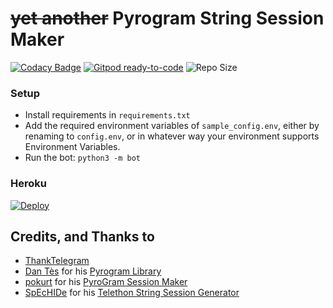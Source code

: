 # ~~yet another~~ Pyrogram String Session Maker

[![Codacy Badge](https://app.codacy.com/project/badge/Grade/01a4ef83e3a64a92b24d855aaed05c3a)](https://www.codacy.com/gh/SpEcHIDe/SessionMakerBot/dashboard?utm_source=github.com&amp;utm_medium=referral&amp;utm_content=SpEcHIDe/SessionMakerBot&amp;utm_campaign=Badge_Grade) [![Gitpod ready-to-code](https://img.shields.io/badge/Gitpod-ready--to--code-blue?logo=gitpod)](https://gitpod.io/#https://github.com/SpEcHIDe/SessionMakerBot) ![Repo Size](https://img.shields.io/github/repo-size/SpEcHIDe/SessionMakerBot)


### Setup
-  Install requirements in `requirements.txt`
-  Add the required environment variables of `sample_config.env`, either by renaming to `config.env`, or in whatever way your environment supports Environment Variables.
-  Run the bot: `python3 -m bot`


### Heroku

[![Deploy](https://www.herokucdn.com/deploy/button.svg)](https://heroku.com/deploy)

## Credits, and Thanks to

* [ThankTelegram](https://telegram.dog/ThankTelegram)
* [Dan Tès](https://telegram.dog/haskell) for his [Pyrogram Library](https://github.com/pyrogram/pyrogram)
* [pokurt](https://github.com/pokurt) for his [PyroGram Session Maker](https://github.com/pokurt/Pyrogram-SessionMaker-Bot)
* [SpEcHIDe](https://gitlab.com/SpEcHIDe) for his [Telethon String Session Generator](https://gitlab.com/spechide/GetUniBorgBot)
